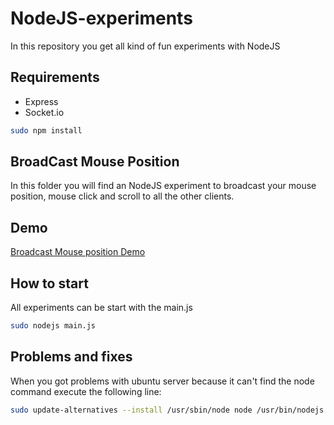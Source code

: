 NodeJS-experiments
=========
In this repository you get all kind of fun experiments with NodeJS


Requirements
----
  - Express
  - Socket.io
  
  ```sh
sudo npm install
```


BroadCast Mouse Position
----

In this folder you will find an NodeJS experiment to broadcast your mouse position, mouse click and scroll to all the other clients.

Demo
----
[Broadcast Mouse position Demo](http://dutchprogrammer.nl:9002/)


How to start
----
  All experiments can be start with the main.js
```sh
sudo nodejs main.js
```
  
Problems and fixes
----

When you got problems with ubuntu server because it can't find the node command execute the following line:

```sh
sudo update-alternatives --install /usr/sbin/node node /usr/bin/nodejs 99
```
